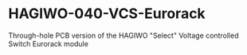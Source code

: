 # HAGIWO-040-VCS-Eurorack
Through-hole PCB version of the HAGIWO "Select" Voltage controlled Switch Eurorack module
